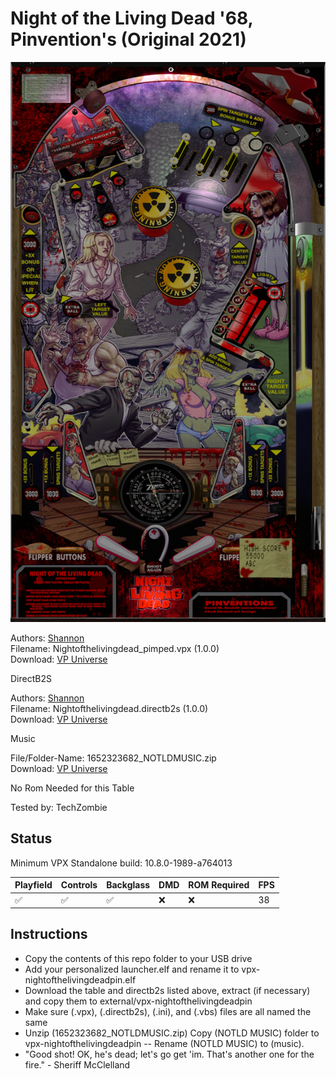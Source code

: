 # Night of the Living Dead '68, Pinvention's (Original 2021)

![Table Preview](https://github.com/lilalien/vpx-images/blob/main/vpx-nightofthelivingdeadpin.png)

Authors: [Shannon](https://vpuniverse.com/profile/7353-shannon/)  
Filename: Nightofthelivingdead_pimped.vpx (1.0.0)  
Download: [VP Universe](https://vpuniverse.com/files/file/7795-pinventions-night-of-the-living-dead/)

DirectB2S

Authors: [Shannon](https://vpuniverse.com/profile/7353-shannon/)  
Filename: Nightofthelivingdead.directb2s (1.0.0)  
Download: [VP Universe](https://vpuniverse.com/files/file/7795-pinventions-night-of-the-living-dead/)

Music

File/Folder-Name: 1652323682_NOTLDMUSIC.zip  
Download: [VP Universe](https://vpuniverse.com/files/file/7795-pinventions-night-of-the-living-dead/)

No Rom Needed for this Table

Tested by: TechZombie

## Status 

Minimum VPX Standalone build: 10.8.0-1989-a764013

| Playfield | Controls | Backglass | DMD | ROM Required | FPS | 
|-----------|----------|-----------|-----|--------------|-----|
| :white_check_mark: | :white_check_mark: | :white_check_mark: | :x: | :x: | 38 |

## Instructions

- Copy the contents of this repo folder to your USB drive
- Add your personalized launcher.elf and rename it to vpx-nightofthelivingdeadpin.elf
- Download the table and directb2s listed above, extract (if necessary) and copy them to external/vpx-nightofthelivingdeadpin
- Make sure (.vpx), (.directb2s), (.ini), and (.vbs) files are all named the same
- Unzip (1652323682_NOTLDMUSIC.zip) Copy (NOTLD MUSIC) folder to vpx-nightofthelivingdeadpin -- Rename (NOTLD MUSIC) to (music).
- "Good shot! OK, he's dead; let's go get 'im. That's another one for the fire." - Sheriff McClelland
